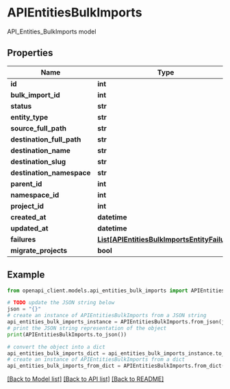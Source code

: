 # APIEntitiesBulkImports

API_Entities_BulkImports model

## Properties

Name | Type | Description | Notes
------------ | ------------- | ------------- | -------------
**id** | **int** |  | [optional] 
**bulk_import_id** | **int** |  | [optional] 
**status** | **str** |  | [optional] 
**entity_type** | **str** |  | [optional] 
**source_full_path** | **str** |  | [optional] 
**destination_full_path** | **str** |  | [optional] 
**destination_name** | **str** |  | [optional] 
**destination_slug** | **str** |  | [optional] 
**destination_namespace** | **str** |  | [optional] 
**parent_id** | **int** |  | [optional] 
**namespace_id** | **int** |  | [optional] 
**project_id** | **int** |  | [optional] 
**created_at** | **datetime** |  | [optional] 
**updated_at** | **datetime** |  | [optional] 
**failures** | [**List[APIEntitiesBulkImportsEntityFailure]**](APIEntitiesBulkImportsEntityFailure.md) |  | [optional] 
**migrate_projects** | **bool** |  | [optional] 

## Example

```python
from openapi_client.models.api_entities_bulk_imports import APIEntitiesBulkImports

# TODO update the JSON string below
json = "{}"
# create an instance of APIEntitiesBulkImports from a JSON string
api_entities_bulk_imports_instance = APIEntitiesBulkImports.from_json(json)
# print the JSON string representation of the object
print(APIEntitiesBulkImports.to_json())

# convert the object into a dict
api_entities_bulk_imports_dict = api_entities_bulk_imports_instance.to_dict()
# create an instance of APIEntitiesBulkImports from a dict
api_entities_bulk_imports_from_dict = APIEntitiesBulkImports.from_dict(api_entities_bulk_imports_dict)
```
[[Back to Model list]](../README.md#documentation-for-models) [[Back to API list]](../README.md#documentation-for-api-endpoints) [[Back to README]](../README.md)


